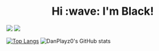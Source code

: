 <h1 align="center">Hi :wave: I'm Black!</h1>

![](https://komarev.com/ghpvc/?username=blackx1ii&style=flat&color=DC143C)
![](https://img.shields.io/github/followers/blackx1ii?style=social)

[![Top Langs](https://github-readme-stats.vercel.app/api/top-langs/?username=blackx1ii&theme=onedark)](https://github.com/anuraghazra/github-readme-stats)
![DanPlayz0's GitHub stats](https://github-readme-stats.vercel.app/api?username=blackx1ii&show_icons=true&theme=onedark)  


